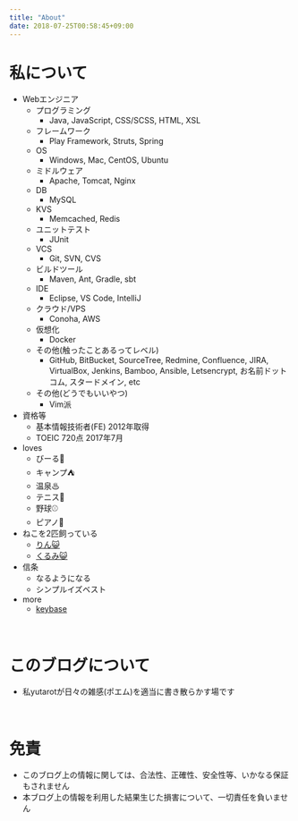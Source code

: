 ```yaml
---
title: "About"
date: 2018-07-25T00:58:45+09:00
---
```


# 私について

* Webエンジニア
    * プログラミング
        * Java, JavaScript, CSS/SCSS, HTML, XSL
    * フレームワーク
        * Play Framework, Struts, Spring
    * OS
        * Windows, Mac, CentOS, Ubuntu
    * ミドルウェア
        * Apache, Tomcat, Nginx
    * DB
        * MySQL
    * KVS
        * Memcached, Redis
    * ユニットテスト
        * JUnit
    * VCS
        * Git, SVN, CVS
    * ビルドツール
        * Maven, Ant, Gradle, sbt
    * IDE
        * Eclipse, VS Code, IntelliJ
    * クラウド/VPS
        * Conoha, AWS
    * 仮想化
        * Docker
    * その他(触ったことあるってレベル)
        * GitHub, BitBucket, SourceTree, Redmine, Confluence, JIRA, VirtualBox, Jenkins, Bamboo, Ansible, Letsencrypt, お名前ドットコム, スタードメイン, etc
    * その他(どうでもいいやつ)
        * Vim派
* 資格等
    * 基本情報技術者(FE) 2012年取得
    * TOEIC 720点 2017年7月
* loves
    * びーる🍺
    * キャンプ⛺
    * 温泉♨
    * テニス🎾
    * 野球⚾
    * ピアノ🎹
* ねこを2匹飼っている
    * <a target="_blank" href="https://mstdn.binfish.jp/tags/%E3%82%8A%E3%82%93">りん😺</a>
    * <a target="_blank" href="https://mstdn.binfish.jp/tags/%E3%81%8F%E3%82%8B%E3%81%BF">くるみ😺</a>
* 信条
    * なるようになる
    * シンプルイズベスト
* more
    * <a target="_blank" href="https://keybase.io/yutarot">keybase</a>

<br>

# このブログについて

* 私yutarotが日々の雑感(ポエム)を適当に書き散らかす場です

<br>

# 免責

* このブログ上の情報に関しては、合法性、正確性、安全性等、いかなる保証もされません
* 本ブログ上の情報を利用した結果生じた損害について、一切責任を負いません
